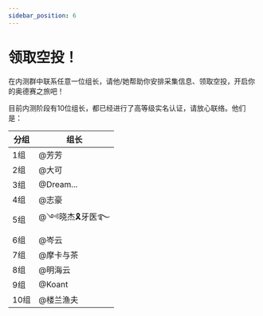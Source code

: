 ```yaml
---
sidebar_position: 6
---
```


# 领取空投！

在内测群中联系任意一位组长，请他/她帮助你安排采集信息、领取空投，开启你的奥德赛之旅吧！

目前内测阶段有10位组长，都已经进行了高等级实名认证，请放心联络。他们是：

| **分组** | **组长** |
|-|-|
| 1组 | @芳芳 |
| 2组 | @大可 |
| 3组 | @Dream... |
| 4组 | @志豪 |
| 5组 | @༺晓杰🎗牙医࿐   |
| 6组 | @岑云 | 见路不走 |
| 7组 | @摩卡与茶 |
| 8组 | @明海云 |
| 9组 | @Koant |
| 10组 | @楼兰渔夫 |

